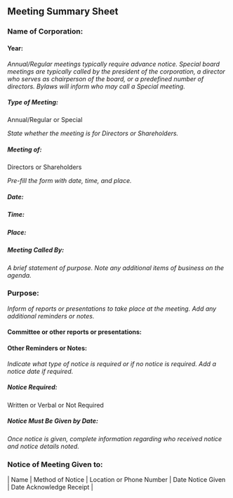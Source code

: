 ## Meeting Summary Sheet
### Name of Corporation:

#### Year: 

_Annual/Regular meetings typically require advance notice. Special board meetings are typically called by the president of the corporation, a director who serves as chairperson of the board, or a predefined number of directors. Bylaws will inform who may call a Special meeting._

##### Type of Meeting:

Annual/Regular or Special

_State whether the meeting is for Directors or Shareholders._

##### Meeting of:

Directors or Shareholders

_Pre-fill the form with date, time, and place._

##### Date:
##### Time:
##### Place:
##### Meeting Called By:

_A brief statement of purpose. Note any additional items of business on the agenda._

### Purpose:

_Inform of reports or presentations to take place at the meeting. Add any additional reminders or notes._

#### Committee or other reports or presentations:

#### Other Reminders or Notes:

_Indicate what type of notice is required or if no notice is required. Add a notice date if required._

##### Notice Required:

Written or Verbal or Not Required

##### Notice Must Be Given by Date:

_Once notice is given, complete information regarding who received notice and notice details noted._

### Notice of Meeting Given to:

|  Name  |  Method of Notice  |  Location or Phone Number  |  Date Notice Given  |  Date Acknowledge Receipt  |
